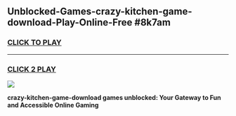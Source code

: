 
## Unblocked-Games-crazy-kitchen-game-download-Play-Online-Free #8k7am
<h3>
<a href="https://us.freeplayer.one?title=crazy-kitchen-game-download&ref=10M">CLICK TO PLAY</a></h3>
<hr>

<h3>
<a href="https://us.freeplayer.one?title=crazy-kitchen-game-download&ref=10M">CLICK 2 PLAY</a>
  
</h3>

<a href="https://us.freeplayer.one?title=crazy-kitchen-game-download&ref=10M"><img src="https://clearcache.store/games.png"></a>


**crazy-kitchen-game-download games unblocked: Your Gateway to Fun and Accessible Online Gaming**
